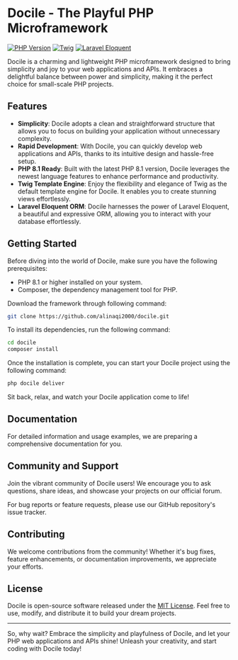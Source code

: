 # Docile - The Playful PHP Microframework

[![PHP Version](https://img.shields.io/badge/PHP-8.1-blue)](https://www.php.net/releases/8.1/en.php)
[![Twig](https://img.shields.io/badge/Template%20Engine-Twig-green)](https://twig.symfony.com/)
[![Laravel Eloquent](https://img.shields.io/badge/ORM-Laravel%20Eloquent-orange)](https://laravel.com/docs/eloquent)

Docile is a charming and lightweight PHP microframework designed to bring simplicity and joy to your web applications and APIs. It embraces a delightful balance between power and simplicity, making it the perfect choice for small-scale PHP projects.

## Features

- **Simplicity**: Docile adopts a clean and straightforward structure that allows you to focus on building your application without unnecessary complexity.
- **Rapid Development**: With Docile, you can quickly develop web applications and APIs, thanks to its intuitive design and hassle-free setup.
- **PHP 8.1 Ready**: Built with the latest PHP 8.1 version, Docile leverages the newest language features to enhance performance and productivity.
- **Twig Template Engine**: Enjoy the flexibility and elegance of Twig as the default template engine for Docile. It enables you to create stunning views effortlessly.
- **Laravel Eloquent ORM**: Docile harnesses the power of Laravel Eloquent, a beautiful and expressive ORM, allowing you to interact with your database effortlessly.

## Getting Started

Before diving into the world of Docile, make sure you have the following prerequisites:

- PHP 8.1 or higher installed on your system.
- Composer, the dependency management tool for PHP.


Download the framework through following command:

```bash
git clone https://github.com/alinaqi2000/docile.git
```

To install its dependencies, run the following command:

```bash
cd docile
composer install
```

Once the installation is complete, you can start your Docile project using the following command:

```bash
php docile deliver
```

Sit back, relax, and watch your Docile application come to life!

## Documentation

For detailed information and usage examples, we are preparing a comprehensive documentation for you.

## Community and Support

Join the vibrant community of Docile users! We encourage you to ask questions, share ideas, and showcase your projects on our official forum.

For bug reports or feature requests, please use our GitHub repository's issue tracker.

## Contributing

We welcome contributions from the community! Whether it's bug fixes, feature enhancements, or documentation improvements, we appreciate your efforts.

## License

Docile is open-source software released under the [MIT License](https://opensource.org/licenses/MIT). Feel free to use, modify, and distribute it to build your dream projects.

---

So, why wait? Embrace the simplicity and playfulness of Docile, and let your PHP web applications and APIs shine! Unleash your creativity, and start coding with Docile today!

